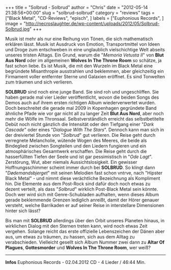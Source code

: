 +++
title = "Solbrud - Solbrud"
author = "Chris"
date = "2012-05-14 21:38:56+00:00"
slug = "solbrud-solbrud"
category = "reviews"
tags = ["Black Metal", "CD-Reviews", "episch", ]
labels = ["Euphonious Records", ]
image = "http://necroslaughter.de/wp-content/uploads/2012/05/Solbrud-Solbrud.jpg"
+++

Musik ist mehr als nur eine Reihung von Tönen, die sich mathematisch erklären lässt. Musik ist Ausdruck von Emotion, Transportmittel von Ideen und Droge zum entschweben in eine unglaublich vielschichtige Welt abseits unseres tristen Alltags. Ein Grund, warum die "_Memoria Vetusta II_" von **Blut Aus Nord** oder im allgemeinen **Wolves In The Throne Room** so schätze, ja fast schon liebe. Es ist Musik, die mit den Wurzeln im Black Metal eine begründete Misanthropie ausstrahlen und beklemmen, aber gleichzeitig ein Firmament voller entfernter Sterne und Galaxien eröffnet. Es sind Tonwelten zum träumen und sich verlieren.

**SOLBRUD** sind noch eine junge Band. Sie sind roh und ungeschliffen. Sie haben gerade mal vier Lieder veröffentlicht, wovon die beiden Songs des Demos auch auf ihrem ersten richtigen Album wiederverwertet wurden. Doch beschreitet die gerade mal 2009 in Kopenhagen gegründete Band ähnliche Pfade wie vor gar nicht all zu langer Zeit **Blut Aus Nord**, aber noch mehr die Wölfe im Thronsaal. Selbstverständlich erreicht das selbstbetitelte Debüt noch nicht gänzlich die Intensität oder den Tiefgang einer "_Dark Cascade_" oder eines "_Dialogue With The Stars_". Dennoch kann man sich in der dreiviertel Stunde von "_Solbrud_" gut verlieren. Die Reise geht durch verregnete Melancholie, wütende Wogen des Meeres, die beide als Bindeglied zwischen Songteilen und den Liedern fungieren und ein atmosphärisches Gesamtwerk erschaffen. Die Reise geht durch die hasserfüllten Tiefen der Seele und ist gar pessimistisch in "_Ode Lagt_". Zerstörung, Wut, aber niemals Aussichtslosigkeit. Ein gewisser Hoffnungsschimmer scheint immer durch bei **SOLBRUD**. So klingt dann "_Dødemandsbjerget_" mit seinen Melodien fast schon vntrve, nach "Hipster Black Metal" - und nimmt diese verächtliche Bezeichnung als Kompliment hin. Die Elemente aus dem Post-Rock sind dafür doch noch etwas zu dezent verteilt, als dass "_Solbrud_" wirklich Post-Black Metal sein könnte. Doch wer wird sich mit Genre-Schubladen aufhalten, wenn dieses Album gerade beklemmende Grenzen lediglich anreißt, damit der Hörer genauer versteht, welche Barrikaden er auf seiner Reise in interstellare Dimensionen hinter sich lässt?

Bis man mit **SOLBRUD** allerdings über den Orbit unseres Planeten hinaus, in wirklichen Dialog mit den Sternen treten kann, wird noch etwas Zeit vergehen. Solange reicht das erste offizielle Lebenszeichen der Dänen aber aus, um etwas zu träumen, zu hassen, sich aus dem Alltag zu verabschieden. Vielleicht gesellt sich Album Nummer zwei dann zu **Altar Of Plagues**, **Gottesmorder** und **Wolves In The Throne Room**, wer weiß?



---
**Infos**
Euphonious Records - 02.04.2012
CD - 4 Lieder / 46:44 Min.
